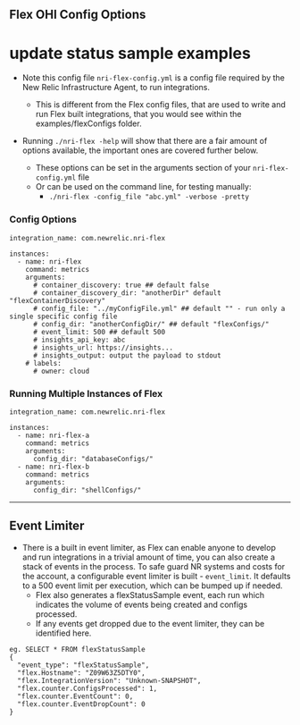 ## Flex OHI Config Options

# update status sample examples

* Note this config file `nri-flex-config.yml` is a config file required by the New Relic Infrastructure Agent, to run integrations. 
    * This is different from the Flex config files, that are used to write and run Flex built integrations, that you would see within the examples/flexConfigs folder.

* Running `./nri-flex -help` will show that there are a fair amount of options available, the important ones are covered further below.
    * These options can be set in the arguments section of your `nri-flex-config.yml` file
    * Or can be used on the command line, for testing manually:
        * `./nri-flex -config_file "abc.yml" -verbose -pretty`

### Config Options

```
integration_name: com.newrelic.nri-flex

instances:
  - name: nri-flex
    command: metrics
    arguments:
      # container_discovery: true ## default false
      # container_discovery_dir: "anotherDir" default "flexContainerDiscovery" 
      # config_file: "../myConfigFile.yml" ## default "" - run only a single specific config file
      # config_dir: "anotherConfigDir/" ## default "flexConfigs/"
      # event_limit: 500 ## default 500
      # insights_api_key: abc
      # insights_url: https://insights...
      # insights_output: output the payload to stdout
    # labels:
      # owner: cloud
```

### Running Multiple Instances of Flex

```
integration_name: com.newrelic.nri-flex

instances:
  - name: nri-flex-a
    command: metrics
    arguments:
      config_dir: "databaseConfigs/"
  - name: nri-flex-b
    command: metrics
    arguments:
      config_dir: "shellConfigs/"
```
---
## Event Limiter

* There is a built in event limiter, as Flex can enable anyone to develop and run integrations in a trivial amount of time, you can also create a stack of events in the process. To safe guard NR systems and costs for the account, a configurable event limiter is built - `event_limit`. It defaults to a 500 event limit per execution, which can be bumped up if needed.
    * Flex also generates a flexStatusSample event, each run which indicates the volume of events being created and configs processed.
    * If any events get dropped due to the event limiter, they can be identified here.
```
eg. SELECT * FROM flexStatusSample
{
  "event_type": "flexStatusSample",
  "flex.Hostname": "Z09W63Z5DTY0",
  "flex.IntegrationVersion": "Unknown-SNAPSHOT",
  "flex.counter.ConfigsProcessed": 1,
  "flex.counter.EventCount": 0,
  "flex.counter.EventDropCount": 0
}
```